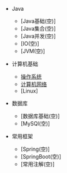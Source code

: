 - Java
    - [Java基础(空)]
    - [Java集合(空)]
    - [Java并发(空)]
    - [IO(空)]
    - [JVM(空)]

- 计算机基础
    - [操作系统](博客文档/计算机基础/操作系统.md)
    - [计算机网络](博客文档/计算机基础/计算机网络.md)
    - [Linux]

- 数据库
    - [数据库基础(空)]
    - [MySQl(空)]

- 常用框架
    - [Spring(空)]
    - [SpringBoot(空)]
    - [常用注解(空)]

